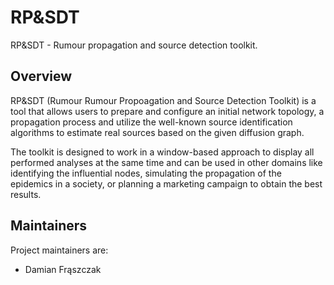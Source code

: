 # RP&SDT

RP&SDT - Rumour propagation and source detection toolkit.

## Overview

RP&SDT (Rumour Rumour Propoagation and Source Detection Toolkit) is a tool that allows users to prepare and configure an initial network topology, a propagation process and utilize the well-known source identification algorithms to estimate real sources based on the given diffusion graph.

The toolkit is designed to work in a window-based approach to display all performed analyses at the same time and can be used in other domains like identifying the influential nodes, simulating the propagation of the epidemics in a society, or planning a marketing campaign to obtain the best results.

## Maintainers

Project maintainers are:

- Damian Frąszczak

